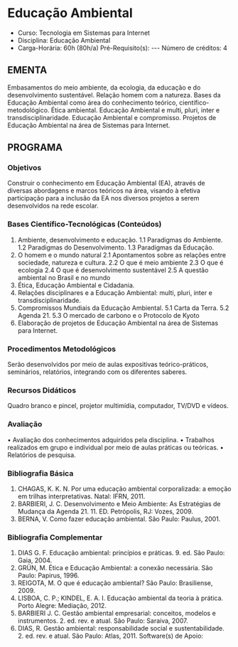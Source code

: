 # Educação Ambiental 

* Curso: Tecnologia em Sistemas para Internet
* Disciplina: Educação Ambiental                                                           
* Carga-Horária: 60h (80h/a)
 Pré-Requisito(s): ---                                                                      Número de créditos: 4

## EMENTA
Embasamentos do meio ambiente, da ecologia, da educação e do desenvolvimento sustentável. Relação homem com a
natureza. Bases da Educação Ambiental como área do conhecimento teórico, científico-metodológico. Ética ambiental.
Educação Ambiental e multi, pluri, inter e transdisciplinaridade. Educação Ambiental e compromisso. Projetos de Educação
Ambiental na área de Sistemas para Internet.

## PROGRAMA
### Objetivos
Construir o conhecimento em Educação Ambiental (EA), através de diversas abordagens e marcos teóricos na área, visando à
efetiva participação para a inclusão da EA nos diversos projetos a serem desenvolvidos na rede escolar.

### Bases Científico-Tecnológicas (Conteúdos)

1. Ambiente, desenvolvimento e educação.
    1.1 Paradigmas do Ambiente.
    1.2 Paradigmas do Desenvolvimento.
    1.3 Paradigmas da Educação.
2. O homem e o mundo natural
    2.1 Apontamentos sobre as relações entre sociedade, natureza e cultura.
    2.2 O que é meio ambiente
    2.3 O que é ecologia
    2.4 O que é desenvolvimento sustentável
    2.5 A questão ambiental no Brasil e no mundo
3. Ética, Educação Ambiental e Cidadania.
4. Relações disciplinares e a Educação Ambiental: multi, pluri, inter e transdisciplinaridade.
5. Compromissos Mundiais da Educação Ambiental.
    5.1 Carta da Terra.
    5.2 Agenda 21.
    5.3 O mercado de carbono e o Protocolo de Kyoto
6. Elaboração de projetos de Educação Ambiental na área de Sistemas para Internet.

### Procedimentos Metodológicos
Serão desenvolvidos por meio de aulas expositivas teórico-práticos, seminários, relatórios, integrando com os diferentes
saberes.
### Recursos Didáticos
Quadro branco e pincel, projetor multimídia, computador, TV/DVD e vídeos.
### Avaliação
 •   Avaliação dos conhecimentos adquiridos pela disciplina.
 •   Trabalhos realizados em grupo e individual por meio de aulas práticas ou teóricas.
 •   Relatórios de pesquisa.
### Bibliografia Básica
1. CHAGAS, K. K. N. Por uma educação ambiental corporalizada: a emoção em trilhas interpretativas. Natal: IFRN, 2011.
2. BARBIERI, J. C. Desenvolvimento e Meio Ambiente: As Estratégias de Mudança da Agenda 21. 11. ED. Petrópolis, RJ:
    Vozes, 2009.
3. BERNA, V. Como fazer educação ambiental. São Paulo: Paulus, 2001.
### Bibliografia Complementar
1. DIAS G. F. Educação ambiental: princípios e práticas. 9. ed. São Paulo: Gaia, 2004.
2. GRÜN, M. Ética e Educação Ambiental: a conexão necessária. São Paulo: Papirus, 1996.
3. REIGOTA, M. O que é educação ambiental? São Paulo: Brasiliense, 2009.
4. LISBOA, C. P.; KINDEL, E. A. I. Educação ambiental da teoria à prática. Porto Alegre: Mediação, 2012.
5. BARBIERI J. C. Gestão ambiental empresarial: conceitos, modelos e instrumentos. 2. ed. rev. e atual. São Paulo: Saraiva,
    2007.
6. DIAS, R. Gestão ambiental: responsabilidade social e sustentabilidade. 2. ed. rev. e atual. São Paulo: Atlas, 2011.
                                                    Software(s) de Apoio:

